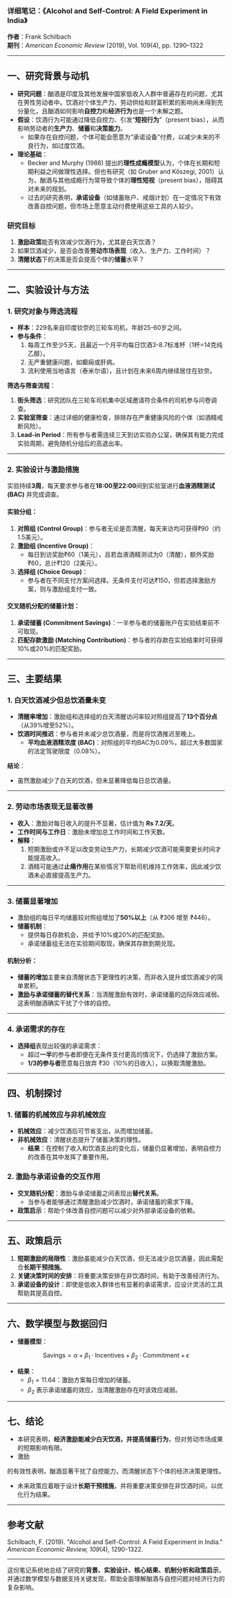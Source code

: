 ### **详细笔记：《Alcohol and Self-Control: A Field Experiment in India》**  
**作者**：Frank Schilbach  
**期刊**：*American Economic Review* (2019), Vol. 109(4), pp. 1290–1322  

---

## **一、研究背景与动机**  
- **研究问题**：酗酒是印度及其他发展中国家低收入人群中普遍存在的问题，尤其在男性劳动者中。饮酒对个体生产力、劳动供给和财富积累的影响尚未得到充分量化，且酗酒如何影响**自控力**和**经济行为**也是一个未解之题。  
- **假设**：饮酒行为可能通过降低自控力、引发“**短视行为**”（present bias），从而影响劳动者的**生产力**、**储蓄**和**决策能力**。  
  - 如果存在自控问题，个体可能会愿意为“承诺设备”付费，以减少未来的不良行为，如过度饮酒。  
- **理论基础**：
  - Becker and Murphy (1988) 提出的**理性成瘾模型**认为，个体在长期和短期利益之间做理性选择。但也有研究（如 Gruber and Kőszegi, 2001）认为，酗酒与其他成瘾行为常导致个体的**理性短视**（present bias），阻碍其对未来的规划。
  - 过去的研究表明，**承诺设备**（如储蓄账户、戒烟计划）在一定情况下有效改善自控问题，但市场上愿意主动付费使用这些工具的人较少。

### **研究目标**  
1. **激励政策**能否有效减少饮酒行为，尤其是白天饮酒？  
2. 如果饮酒减少，是否会改善**劳动市场表现**（收入、生产力、工作时间）？  
3. **清醒状态**下的决策是否会提高个体的**储蓄**水平？

---

## **二、实验设计与方法**
### **1. 研究对象与筛选流程**
- **样本**：229名来自印度钦奈的三轮车司机，年龄25-60岁之间。  
- **参与条件**：
  1. 每周工作至少5天，且最近一个月平均每日饮酒3-8.7标准杯（1杯=14克纯乙醇）。  
  2. 无严重健康问题，如癫痫或肝病。  
  3. 流利使用当地语言（泰米尔语），且计划在未来6周内继续居住在钦奈。  

**筛选与筛查流程**：
1. **街头筛选**：研究团队在三轮车司机集中区域邀请符合条件的司机参与问卷调查。  
2. **实验室筛查**：通过详细的健康检查，排除存在严重健康风险的个体（如酒精戒断风险）。
3. **Lead-in Period**：所有参与者需连续三天到访实验办公室，确保其有能力完成实验周期，避免随机分组后的高退出率。

---

### **2. 实验设计与激励措施**
实验持续**3周**，每天要求参与者在**18:00至22:00**间到实验室进行**血液酒精测试 (BAC)** 并完成调查。

#### **实验分组**：
1. **对照组 (Control Group)**：参与者无论是否清醒，每天来访均可获得₹90（约1.5美元）。  
2. **激励组 (Incentive Group)**：
   - 每日到访奖励₹60（1美元），且若血液酒精测试为0（清醒），额外奖励₹60，总计₹120（2美元）。  
3. **选择组 (Choice Group)**：
   - 参与者在不同支付方案间选择。无条件支付可达₹150，但若选择激励方案，则与激励组支付一致。

#### **交叉随机分配的储蓄计划**：
1. **承诺储蓄 (Commitment Savings)**：一半参与者的储蓄账户在实验结束前不可取现。  
2. **匹配存款激励 (Matching Contribution)**：参与者的存款在实验结束时可获得10%或20%的匹配奖励。

---

## **三、主要结果**
### **1. 白天饮酒减少但总饮酒量未变**
- **清醒率增加**：激励组和选择组的白天清醒访问率较对照组提高了**13个百分点**（从39%增至52%）。  
- **饮酒时间推迟**：参与者并未减少总饮酒量，而是将饮酒推迟至晚上。
  - **平均血液酒精浓度 (BAC)**：对照组的平均BAC为0.09%，超过大多数国家的法定驾驶限度（0.08%）。
  

**结论**：  
- 虽然激励减少了白天的饮酒，但未显著降低每日总饮酒量。

---

### **2. 劳动市场表现无显著改善**
- **收入**：激励对每日收入的提升不显著，估计值为 **Rs 7.2/天**。  
- **工作时间与工作日**：激励未增加总工作时间和工作天数。  
- **解释**：
  1. 短期激励或许不足以改变劳动生产力，长期减少饮酒可能需要更长时间才能提高收入。
  2. 酒精可能通过**止痛作用**在某些情况下帮助司机维持工作效率，因此减少饮酒未必直接提高生产力。

---

### **3. 储蓄显著增加**
- 激励组的每日平均储蓄较对照组增加了**50%以上**（从 ₹306 增至 ₹446）。
- **储蓄机制**：
  - 提供每日存款机会，并给予10%或20%的匹配奖励。
  - 承诺储蓄组无法在实验期间取现，确保其存款到期兑现。

#### **机制分析**：
- **储蓄的增加**主要来自清醒状态下更理性的决策，而非收入提升或饮酒减少的简单累积。
- **激励与承诺储蓄的替代关系**：当清醒激励有效时，承诺储蓄的边际效应减弱。这表明酗酒确实干扰了个体的自控。

---

### **4. 承诺需求的存在**
- **选择组**表现出较强的承诺需求：
  - 超过**一半**的参与者即便在无条件支付更高的情况下，仍选择了激励方案。
  - **1/3的参与者**愿意每日放弃 ₹30（10%的日收入），以换取清醒激励。

---

## **四、机制探讨**
### **1. 储蓄的机械效应与非机械效应**
- **机械效应**：减少饮酒后可节省支出，从而增加储蓄。  
- **非机械效应**：清醒状态提升了储蓄决策的理性。  
  - **结果**：在控制了收入和饮酒支出的变化后，储蓄仍显著增加，表明自控力的改善在其中发挥了重要作用。

### **2. 激励与承诺设备的交互作用**
- **交叉随机分配**：激励与承诺储蓄之间表现出**替代关系**。  
  - 当参与者能够通过清醒激励减少饮酒时，承诺储蓄的需求下降。
- **政策启示**：帮助个体改善自控问题可以减少对外部承诺设备的依赖。

---

## **五、政策启示**
1. **短期激励的局限性**：激励虽能减少白天饮酒，但无法减少总饮酒量，因此需配合**长期干预措施**。  
2. **关键决策时间的安排**：将重要决策安排在非饮酒时间，有助于改善经济行为。  
3. **承诺设备的设计**：即使是低收入群体也有显著的承诺需求，应设计灵活的工具帮助其提高自控。

---

## **六、数学模型与数据回归**
- **储蓄模型**：

$$\text{Savings} = \alpha + \beta_1 \cdot \text{Incentives} + \beta_2 \cdot \text{Commitment} + \epsilon$$  

- **结果**：
  - $\beta_1 = 11.64$：激励方案每日增加的储蓄。  
  - $\beta_2$ 表示承诺储蓄的效应，当清醒激励存在时该效应减弱。

---

## **七、结论**
- 本研究表明，**经济激励能减少白天饮酒，并提高储蓄行为**，但对劳动市场成果的短期影响有限。  
- 激励

的有效性表明，酗酒显著干扰了自控能力，而清醒状态下个体的经济决策更理性。  
- 未来政策应着眼于设计**长期干预措施**，并将重要决策安排在非饮酒时间，以优化行为结果。

---

## **参考文献**
Schilbach, F. (2019). "Alcohol and Self-Control: A Field Experiment in India." *American Economic Review, 109*(4), 1290-1322.  

---

这份笔记系统地总结了研究的**背景、实验设计、核心结果、机制分析和政策启示**，并通过数学模型与数据支持关键发现，帮助全面理解酗酒与自控问题对经济行为的复杂影响。